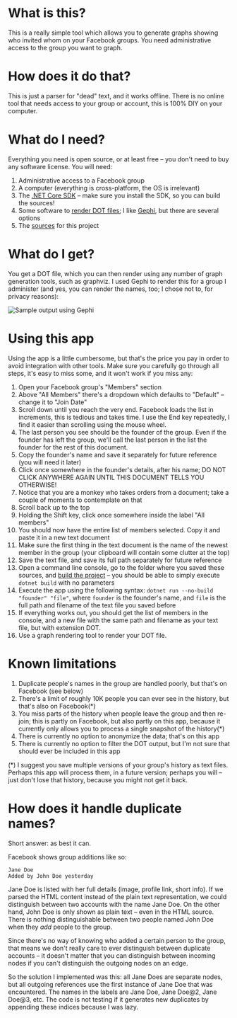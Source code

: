 # What is this?

This is a really simple tool which allows you to generate graphs showing who invited whom on your Facebook groups.
You need administrative access to the group you want to graph.

# How does it do that?

This is just a parser for "dead" text, and it works offline.
There is no online tool that needs access to your group or account, this is 100% DIY on your computer.

# What do I need?

Everything you need is open source, or at least free – you don't need to buy any software license. You will need:
1. Administrative access to a Facebook group
1. A computer (everything is cross-platform, the OS is irrelevant)
1. The [.NET Core SDK](https://dotnet.microsoft.com/download) – make sure you install the SDK, so you can build the sources!
1. Some software to [render DOT files](https://www.google.com/search?q=render+dot+files); I like [Gephi](https://gephi.org/), but there are several options
1. The [sources](https://github.com/Gutza/FacebookGroupMemberGrapher/archive/master.zip) for this project

# What do I get?

You get a DOT file, which you can then render using any number of graph generation tools, such as graphviz. I used Gephi to render this for a group I administer (and yes, you can render the names, too; I chose not to, for privacy reasons):

![Sample output using Gephi](https://user-images.githubusercontent.com/574679/74822826-6a857480-530e-11ea-8f54-32e1007c1cf2.png)

# Using this app

Using the app is a little cumbersome, but that's the price you pay in order to avoid integration with other tools. Make sure you carefully go through all steps, it's easy to miss some, and it won't work if you miss any:
1. Open your Facebook group's "Members" section
1. Above "All Members" there's a dropdown which defaults to "Default" – change it to "Join Date"
1. Scroll down until you reach the very end. Facebook loads the list in increments, this is tedious and takes time. I use the End key repeatedly, I find it easier than scrolling using the mouse wheel.
1. The last person you see should be the founder of the group. Even if the founder has left the group, we'll call the last person in the list the founder for the rest of this document.
1. Copy the founder's name and save it separately for future reference (you will need it later)
1. Click once somewhere in the founder's details, after his name; DO NOT CLICK ANYWHERE AGAIN UNTIL THIS DOCUMENT TELLS YOU OTHERWISE!
1. Notice that you are a monkey who takes orders from a document; take a couple of moments to contemplate on that
1. Scroll back up to the top
1. Holding the Shift key, click once somewhere inside the label "All members"
1. You should now have the entire list of members selected. Copy it and paste it in a new text document
1. Make sure the first thing in the text document is the name of the newest member in the group (your clipboard will contain some clutter at the top)
1. Save the text file, and save its full path separately for future reference
1. Open a command line console, go to the folder where you saved these sources, and [build the project](https://docs.microsoft.com/en-us/dotnet/core/tools/dotnet-build) – you should be able to simply execute `dotnet build` with no parameters
1. Execute the app using the following syntax: `dotnet run --no-build "founder" "file"`, where `founder` is the founder's name, and `file` is the full path and filename of the text file you saved before
1. If everything works out, you should get the list of members in the console, and a new file with the same path and filename as your text file, but with extension DOT.
1. Use a graph rendering tool to render your DOT file.

# Known limitations

1. Duplicate people's names in the group are handled poorly, but that's on Facebook (see below)
1. There's a limit of roughly 10K people you can ever see in the history, but that's also on Facebook(*)
1. You miss parts of the history when people leave the group and then re-join; this is partly on Facebook, but also partly on this app, because it currently only allows you to process a single snapshot of the history(*)
1. There is currently no option to anonymize the data; that's on this app
1. There is currently no option to filter the DOT output, but I'm not sure that should ever be included in this app

(*) I suggest you save multiple versions of your group's history as text files. Perhaps this app will process them, in a future version; perhaps you will – just don't lose that history, because you might not get it back.

# How does it handle duplicate names?

Short answer: as best it can.

Facebook shows group additions like so:

```
Jane Doe
Added by John Doe yesterday
```

Jane Doe is listed with her full details (image, profile link, short info). If we parsed the HTML content instead of the plain text representation, we could distinguish between two accounts with the name Jane Doe. On the other hand, John Doe is only shown as plain text – even in the HTML source. There is nothing distinguishable between two people named John Doe when they *add* people to the group.

Since there's no way of knowing who added a certain person to the group, that means we don't really care to ever distinguish between duplicate accounts – it doesn't matter that you can distinguish between incoming nodes if you can't distinguish the outgoing nodes on an edge.

So the solution I implemented was this: all Jane Does are separate nodes, but all outgoing references use the first instance of Jane Doe that was encountered. The names in the labels are Jane Doe, Jane Doe@2, Jane Doe@3, etc. The code is not testing if it generates new duplicates by appending these indices because I was lazy.
